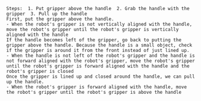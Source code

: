 
    Steps:  1. Put gripper above the handle  2. Grab the handle with the gripper  3. Pull up the handle
    First, put the gripper above the handle.
    - When the robot's gripper is not vertically aligned with the handle, move the robot's gripper until the robot's gripper is vertically aligned with the handle
    If the handle becomes left of the gripper, go back to putting the gripper above the handle. Because the handle is a small object, check if the gripper is around it from the front instead of just lined up.
    - When the handle is not left of the robot's gripper and the handle is not forward aligned with the robot's gripper, move the robot's gripper until the robot's gripper is forward aligned with the handle and the robot's gripper is closed
    Once the gripper is lined up and closed around the handle, we can pull up the handle.
    - When the robot's gripper is forward aligned with the handle, move the robot's gripper until the robot's gripper is above the handle